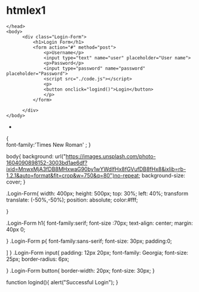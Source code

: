 # htmlex1
<!--1st assignment of creating a login page using html , css and javascript-->
<!-- HTML CODE -->
<!DOCTYPE html>
<html>
    <head>
        <title>Login Form</title>
        <link rel="stylesheet" type="text/css" href="./style.css">

    </head>
    <body>
          <div class="Login-Form">
              <h1>Login Form</h1>
              <form action="#" method="post">
                  <p>Username</p>
                  <input type="text" name="user" placeholder="User name">
                  <p>Password</p>
                  <input type="password" name="password" placeholder="Password">
                  <script src="./code.js"></script>
                  <p>
                  <button onclick="logind()">Login</button>
                  </p>
              </form>

          </div>
    </body>
</html>

<!--CSS CODE-->
*
{    
     font-family:'Times New Roman' ;
}

body{
    background: url("https://images.unsplash.com/photo-1604090898152-3003bd1ae6df?ixid=MnwxMjA3fDB8MHxwaG90by1wYWdlfHx8fGVufDB8fHx8&ixlib=rb-1.2.1&auto=format&fit=crop&w=750&q=80")no-repeat;
    background-size: cover;
} 

 .Login-Form{
  width: 400px;
  height: 500px;
  top: 30%;
  left: 40%;
  transform translate: (-50%,-50%);
  position: absolute;
  color:#fff;

}

.Login-Form h1{
    font-family:serif;
   font-size :70px; 
   text-align: center;
   margin: 40px 0;

}
.Login-Form p{
    font-family:sans-serif;
    font-size: 30px;
    padding:0;

   ]
}
.Login-Form input{
    padding: 12px 20px;
    font-family: Georgia;
    font-size: 25px;
    border-radius: 6px;
    
}
.Login-Form button{
    border-width: 20px;
    font-size: 30px;
}

 <!--Js Code-->
 function logind(){
    alert("Successful Login");
}


